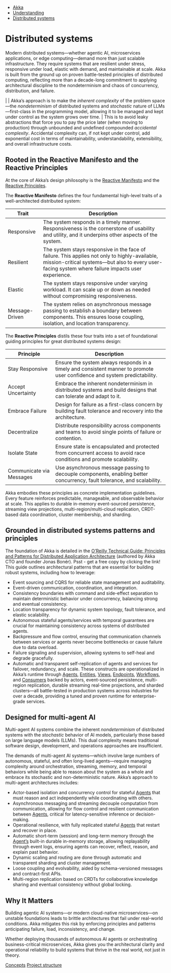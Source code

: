 <!-- <nav> -->
- [Akka](../index.html)
- [Understanding](index.html)
- [Distributed systems](distributed-systems.html)

<!-- </nav> -->

# Distributed systems

Modern distributed systems—whether agentic AI, microservices applications, or edge computing—demand more than just scalable infrastructure. They require systems that are resilient under stress, responsive under load, elastic with demand, and maintainable at scale. Akka is built from the ground up on proven battle-tested principles of distributed computing, reflecting more than a decade-long commitment to applying architectural discipline to the nondeterminism and chaos of concurrency, distribution, and failure.

|  | Akka’s approach is to make the *inherent complexity* of the problem space—the *nondeterminism* of distributed systems and *stochastic* nature of LLMs—first-class in the programming model, allowing it to be managed and kept under control as the system grows over time. |
This is to avoid leaky abstractions that force you to pay the price later (when moving to production) through unbounded and undefined compounded *accidental complexity*. Accidental complexity can, if not kept under control, add exponential cost in terms of maintainability, understandability, extensibility, and overall infrastructure costs.

## <a href="about:blank#_rooted_in_the_reactive_manifesto_and_the_reactive_principles"></a> Rooted in the Reactive Manifesto and the Reactive Principles

At the core of Akka’s design philosophy is the [Reactive Manifesto](https://reactivemanifesto.org/) and the [Reactive Principles](https://www.reactiveprinciples.org/).

The **Reactive Manifesto** defines the four fundamental high-level traits of a well-architected distributed system:

| Trait | Description |
| --- | --- |
| Responsive | The system responds in a timely manner. Responsiveness is the cornerstone of usability and utility, and it underpins other aspects of the system. |
| Resilient | The system stays responsive in the face of failure. This applies not only to highly-available, mission-critical systems—but also to every user-facing system where failure impacts user experience. |
| Elastic | The system stays responsive under varying workload. It can scale up or down as needed without compromising responsiveness. |
| Message-Driven | The system relies on asynchronous message passing to establish a boundary between components. This ensures loose coupling, isolation, and location transparency. |
The **Reactive Principles** distils these four traits into a set of foundational guiding principles for great distributed systems design:

| Principle | Description |
| --- | --- |
| Stay Responsive | Ensure the system always responds in a timely and consistent manner to promote user confidence and system predictability. |
| Accept Uncertainty | Embrace the inherent nondeterminism in distributed systems and build designs that can tolerate and adapt to it. |
| Embrace Failure | Design for failure as a first-class concern by building fault tolerance and recovery into the architecture. |
| Decentralize | Distribute responsibility across components and teams to avoid single points of failure or contention. |
| Isolate State | Ensure state is encapsulated and protected from concurrent access to avoid race conditions and promote scalability. |
| Communicate via Messages | Use asynchronous message passing to decouple components, enabling better concurrency, fault tolerance, and scalability. |
Akka embodies these principles as concrete implementation guidelines. Every feature reinforces predictable, manageable, and observable behavior at scale. This applies to durable in-memory event-sourced persistence, streaming view projections, multi-region/multi-cloud replication, CRDT-based data coordination, cluster membership, and sharding.

## <a href="about:blank#_grounded_in_distributed_systems_patterns_and_principles"></a> Grounded in distributed systems patterns and principles

The foundation of Akka is detailed in the [O’Reilly Technical Guide: Principles and Patterns for Distributed Application Architecture](https://content.akka.io/guide/principles-and-patterns-for-distributed-application-architecture) (authored by Akka CTO and founder Jonas Bonér). Psst - get a free copy by clicking the link! This guide outlines architectural patterns that are essential for building robust systems, including how to leverage:

- Event sourcing and CQRS for reliable state management and auditability.
- Event-driven communication, coordination, and integration.
- Consistency boundaries with command and side-effect separation to maintain deterministic behavior under concurrency, balancing strong and eventual consistency.
- Location transparency for dynamic system topology,  fault tolerance, and elastic scalability.
- Autonomous stateful agents/services with temporal guarantees are crucial for maintaining consistency across systems of distributed agents.
- Backpressure and flow control, ensuring that communication channels between services or agents never become bottlenecks or cause failure due to data overload.
- Failure signaling and supervision, allowing systems to self-heal and degrade gracefully.
- Automatic and transparent self-replication of agents and services for failover, redundancy, and scale.
These constructs are operationalized in Akka’s runtime through [Agents](../java/agents.html), [Entities](../java/event-sourced-entities.html), [Views](../java/views.html), [Endpoints](../java/http-endpoints.html), [Workflows](../java/workflows.html), and [Consumers](../java/consuming-producing.html) backed by actors, event-sourced persistence, multi-region replication, durable streaming real-time projections, and sharded clusters—all battle-tested in production systems across industries for over a decade, providing a tuned and proven runtime for enterprise-grade services.

## <a href="about:blank#_designed_for_multi_agent_ai"></a> Designed for multi-agent AI

Multi-agent AI systems combine the inherent *nondeterminism* of distributed systems with the *stochastic* behavior of AI models, particularly those based on large language models (LLMs). This dual complexity means traditional software design, development, and operations approaches are insufficient.

The demands of multi-agent AI systems—which involve large numbers of autonomous, stateful, and often long-lived agents—require managing complexity around orchestration, streaming, memory, and temporal behaviors while being able to reason about the system as a whole and embrace its stochastic and non-deterministic nature. Akka’s approach to multi-agent architectures includes:

- Actor-based isolation and concurrency control for stateful [Agents](../java/agents.html) that must reason and act independently while coordinating with others.
- Asynchronous messaging and streaming decouple computation from communication, allowing for flow control and resilient communication between [Agents](../java/agents.html), critical for latency-sensitive inference or decision-making.
- Operational resilience, with fully replicated stateful [Agents](../java/agents.html) that restart and recover in place.
- Automatic short-term (session) and long-term memory through the [Agent’s](../java/agents.html) built-in durable in-memory storage, allowing replayability through event logs, ensuring agents can recover, reflect, reason, and explain past behavior.
- Dynamic scaling and routing are done through automatic and transparent sharding and cluster management.
- Loose coupling and evolvability, aided by schema-versioned messages and contract-first APIs.
- Multi-region replication based on CRDTs for collaborative knowledge sharing and eventual consistency without global locking.

## <a href="about:blank#_why_it_matters"></a> Why It Matters

Building agentic AI systems—or modern cloud-native microservices—on unstable foundations leads to brittle architectures that fail under real-world conditions. Akka mitigates this risk by enforcing principles and patterns anticipating failure, load, inconsistency, and change.

Whether deploying thousands of autonomous AI agents or orchestrating business-critical microservices, Akka gives you the architectural clarity and operational reliability to build systems that thrive in the real world, not just in theory.

<!-- <footer> -->
<!-- <nav> -->
[Concepts](concepts.html) [Project structure](architecture-model.html)
<!-- </nav> -->

<!-- </footer> -->

<!-- <aside> -->

<!-- </aside> -->